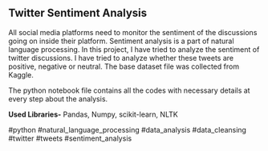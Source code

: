 ## Twitter Sentiment Analysis

All social media platforms need to monitor the sentiment of the discussions going on inside their platform. Sentiment analysis is a part of natural language processing. In this project, I have tried to analyze the sentiment of twitter discussions. I have tried to analyze whether these tweets are positive, negative or neutral. The base dataset file was collected from Kaggle.

The python notebook file contains all the codes with necessary details at every step about the analysis.

**Used Libraries-**  Pandas, Numpy, scikit-learn, NLTK


#python #natural_language_processing #data_analysis #data_cleansing #twitter #tweets #sentiment_analysis
